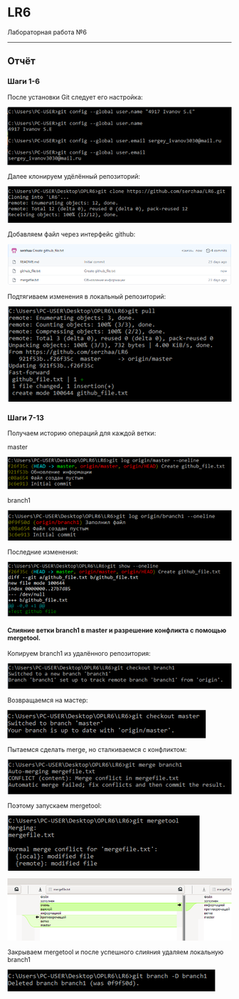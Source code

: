 # LR6
Лабораторная работа №6

***

## Отчёт

### Шаги 1-6

После установки Git следует его настройка:

![1](screens/config.PNG)

Далее клонируем удёлённый репозиторий:

![2](screens/clone.PNG)

Добавляем файл через интерфейс github:

![3](screens/github_file.PNG)

Подтягиваем изменения в локальный репозиторий:

![4](screens/pull.PNG)

### Шаги 7-13

Получаем историю операций для каждой ветки:

master

![5](screens/master_log.PNG)

branch1

![6](screens/branch1_log.PNG)

Последние изменения:

![7](screens/last_changes.PNG)

#### Слияние ветки branch1 в master и разрешение конфликта с помощью mergetool.

Копируем branch1 из удалённого репозитория:

![8](screens/clone_branch1.PNG)

Возвращаемся на мастер:

![9](screens/back_to_master.PNG)

Пытаемся сделать merge, но сталкиваемся с конфликтом:

![10](screens/conflict.PNG)

Поэтому запускаем mergetool:

![11](screens/mergetool_cmd.PNG)

![12](screens/mergetool.PNG)

Закрываем mergetool и после успешного слияния удаляем локальную branch1

![13](screens/delete_branch1.PNG)




